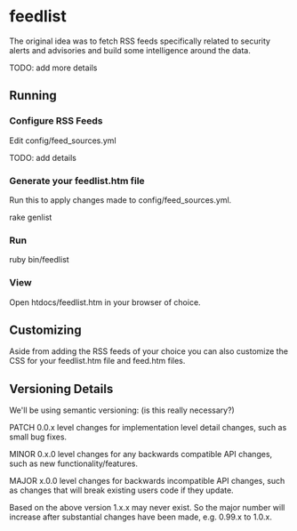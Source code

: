 # feedlist #

The original idea was to fetch RSS feeds specifically related to security
alerts and advisories and build some intelligence around the data.

TODO: add more details


## Running ##

### Configure RSS Feeds ###

Edit config/feed_sources.yml

TODO: add details

### Generate your feedlist.htm file ###

Run this to apply changes made to config/feed_sources.yml.

  rake genlist

### Run ###

  ruby bin/feedlist

### View ###

Open htdocs/feedlist.htm in your browser of choice.


## Customizing ##

Aside from adding the RSS feeds of your choice you can also customize the CSS
for your feedlist.htm file and feed.htm files.


## Versioning Details ##

We'll be using semantic versioning: (is this really necessary?)

  PATCH 0.0.x level changes for implementation level detail changes, such as
    small bug fixes.
  
  MINOR 0.x.0 level changes for any backwards compatible API changes, such as
    new functionality/features.
  
  MAJOR x.0.0 level changes for backwards incompatible API changes, such as
    changes that will break existing users code if they update.

Based on the above version 1.x.x may never exist. So the major number will
increase after substantial changes have been made, e.g. 0.99.x to 1.0.x.

